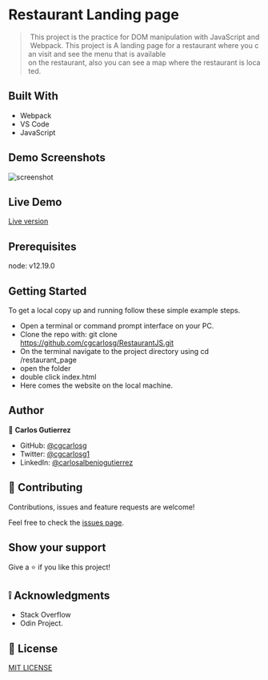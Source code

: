 # Restaurant Landing page

>  This project is the practice for DOM manipulation with JavaScript and Webpack. This project is A landing page for a restaurant where you can visit and see the menu that is available on the restaurant, also you can see a map where the restaurant is located.

## Built With

- Webpack
- VS Code
- JavaScript

## Demo Screenshots

![screenshot]()

## Live Demo

[Live version]()

## Prerequisites

node: v12.19.0

## Getting Started
To get a local copy up and running follow these simple example steps.

- Open a terminal or command prompt interface on your PC.
- Clone the repo with: git clone https://github.com/cgcarlosg/RestaurantJS.git
- On the terminal navigate to the project directory using cd /restaurant_page
- open the folder
- double click index.html
- Here comes the website on the local machine.


## Author

👤 **Carlos Gutierrez**

- GitHub:  [@cgcarlosg](https://github.com/cgcarlosg)
- Twitter: [@cgcarlosg1](https://twitter.com/cgcarlosg1)
- LinkedIn: [@carlosalbeniogutierrez](www.linkedin.com/in/carlosalbeniogutierrez)




## 🤝 Contributing

Contributions, issues and feature requests are welcome!

Feel free to check the [issues page](https://github.com/sumon0002001/restaurant_page/issues).

## Show your support

Give a ⭐️ if you like this project!

## :grey_exclamation: Acknowledgments

- Stack Overflow
- Odin Project.

## 📝 License

[MIT LICENSE](LICENSE)
